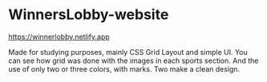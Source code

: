 # WinnersLobby-website
https://winnerlobby.netlify.app

Made for studying purposes, mainly CSS Grid Layout and simple UI.
You can see how grid was done with the images in each sports section. And the use of only two or three colors,  with marks. Two make a clean design.
